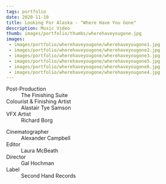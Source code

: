 ```yaml
---
tags: portfolio
date: 2020-11-10
title: Looking For Alaska - "Where Have You Gone"
description: Music Video
thumb: images/portfolio/thumbs/wherehaveyougone.jpg
images:
 - images/portfolio/wherehaveyougone/wherehaveyougone1.jpg
 - images/portfolio/wherehaveyougone/wherehaveyougone2.jpg
 - images/portfolio/wherehaveyougone/wherehaveyougone3.jpg
 - images/portfolio/wherehaveyougone/wherehaveyougone5.jpg
 - images/portfolio/wherehaveyougone/wherehaveyougone6.jpg
 - images/portfolio/wherehaveyougone/wherehaveyougone4.jpg
---
```


<dl>
  <dt>Post-Production</dt>
  <dd>The Finishing Suite</dd>

  <dt>Colourist & Finishing Artist</dt>
  <dd>Alastair Tye Samson</dd>

  <dt>VFX Artist</dt>
  <dd>Richard Borg</dd>
</dl>

<dl>
  <dt>Cinematographer</dt>
  <dd>Alexander Campbell</dd>

  <dt>Editor</dt>
  <dd>Laura McBeath</dd>

  <dt>Director</dt>
  <dd>Gal Hochman</dd>

  <dt>Label</dt>
  <dd>Second Hand Records</dd>
</dl>
